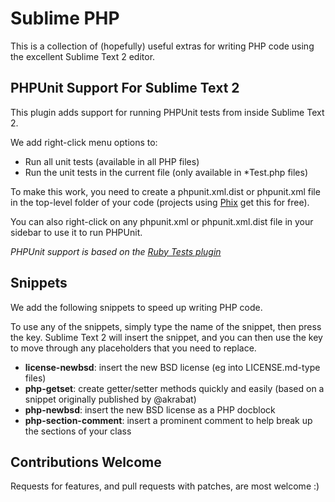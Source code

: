 Sublime PHP
===========

This is a collection of (hopefully) useful extras for writing PHP code using the excellent Sublime Text 2 editor.

PHPUnit Support For Sublime Text 2
----------------------------------

This plugin adds support for running PHPUnit tests from inside Sublime Text 2.

We add right-click menu options to:

* Run all unit tests (available in all PHP files)
* Run the unit tests in the current file (only available in *Test.php files)

To make this work, you need to create a phpunit.xml.dist or phpunit.xml file in the top-level folder of your code (projects using [Phix](http://phix-project.org) get this for free).

You can also right-click on any phpunit.xml or phpunit.xml.dist file in your sidebar to use it to run PHPUnit.

_PHPUnit support is based on the [Ruby Tests plugin](https://github.com/maltize/sublime-text-2-ruby-tests)_

Snippets
--------

We add the following snippets to speed up writing PHP code.

To use any of the snippets, simply type the name of the snippet, then press the <TAB> key.  Sublime Text 2 will insert the snippet, and you can then use the <TAB> key to move through any placeholders that you need to replace.

* __license-newbsd__: insert the new BSD license (eg into LICENSE.md-type files)
* __php-getset__: create getter/setter methods quickly and easily (based on a snippet originally published by @akrabat)
* __php-newbsd__: insert the new BSD license as a PHP docblock
* __php-section-comment__: insert a prominent comment to help break up the sections of your class

Contributions Welcome
---------------------

Requests for features, and pull requests with patches, are most welcome :)